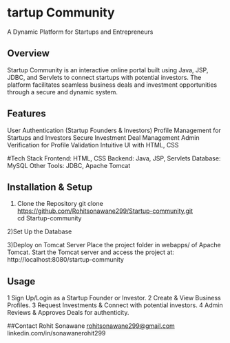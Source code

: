 # tartup Community
A Dynamic Platform for Startups and Entrepreneurs

## Overview
Startup Community is an interactive online portal built using Java, JSP, JDBC, and Servlets
to connect startups with potential investors. The platform facilitates seamless business deals
and investment opportunities through a secure and dynamic system.

## Features
 User Authentication (Startup Founders & Investors)
 Profile Management for Startups and Investors
 Secure Investment Deal Management
 Admin Verification for Profile Validation
 Intuitive UI with HTML, CSS

 #Tech Stack
 Frontend: HTML, CSS
 Backend: Java, JSP, Servlets
 Database: MySQL
 Other Tools: JDBC, Apache Tomcat

## Installation & Setup

1) Clone the Repository
git clone https://github.com/Rohitsonawane299/Startup-community.git  
cd Startup-community

2)Set Up the Database

3)Deploy on Tomcat Server
Place the project folder in webapps/ of Apache Tomcat.
Start the Tomcat server and access the project at:
http://localhost:8080/startup-community

## Usage
1️ Sign Up/Login as a Startup Founder or Investor.
2️ Create & View Business Profiles.
3️ Request Investments & Connect with potential investors.
4️ Admin Reviews & Approves Deals for authenticity.

##Contact
Rohit Sonawane
rohitsonawane299@gmail.com
linkedin.com/in/sonawanerohit299




